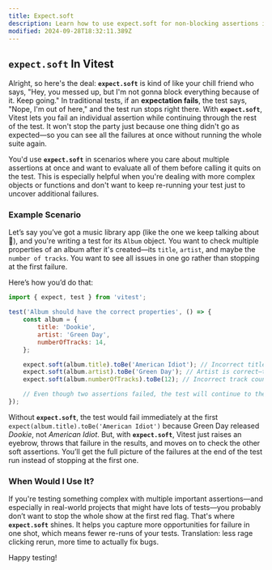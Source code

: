 ```yaml
---
title: Expect.soft
description: Learn how to use expect.soft for non-blocking assertions in Vitest.
modified: 2024-09-28T18:32:11.389Z
---
```


## **`expect.soft`** In Vitest

Alright, so here's the deal: **`expect.soft`** is kind of like your chill friend who says, "Hey, you messed up, but I'm not gonna block everything because of it. Keep going." In traditional tests, if an **expectation fails**, the test says, "Nope, I'm out of here," and the test run stops right there. With **`expect.soft`**, Vitest lets you fail an individual assertion while continuing through the rest of the test. It won't stop the party just because one thing didn't go as expected—so you can see all the failures at once without running the whole suite again.

You'd use **`expect.soft`** in scenarios where you care about multiple assertions at once and want to evaluate all of them before calling it quits on the test. This is especially helpful when you're dealing with more complex objects or functions and don't want to keep re-running your test just to uncover additional failures.

### Example Scenario

Let’s say you’ve got a music library app (like the one we keep talking about 🙌), and you're writing a test for its `Album` object. You want to check multiple properties of an album after it's created—its `title`, `artist`, and maybe the `number of tracks`. You want to see all issues in one go rather than stopping at the first failure.

Here’s how you’d do that:

```js
import { expect, test } from 'vitest';

test('Album should have the correct properties', () => {
	const album = {
		title: 'Dookie',
		artist: 'Green Day',
		numberOfTracks: 14,
	};

	expect.soft(album.title).toBe('American Idiot'); // Incorrect title—this will fail
	expect.soft(album.artist).toBe('Green Day'); // Artist is correct—this will pass
	expect.soft(album.numberOfTracks).toBe(12); // Incorrect track count—this will fail

	// Even though two assertions failed, the test will continue to the end.
});
```

Without **`expect.soft`**, the test would fail immediately at the first `expect(album.title).toBe('American Idiot')` because Green Day released *Dookie*, not *American Idiot*. But, with **`expect.soft`**, Vitest just raises an eyebrow, throws that failure in the results, and moves on to check the other soft assertions. You’ll get the full picture of the failures at the end of the test run instead of stopping at the first one.

### When Would I Use It?

If you're testing something complex with multiple important assertions—and especially in real-world projects that might have lots of tests—you probably don’t want to stop the whole show at the first red flag. That's where **`expect.soft`** shines. It helps you capture more opportunities for failure in one shot, which means fewer re-runs of your tests. Translation: less rage clicking rerun, more time to actually fix bugs.

Happy testing!

```ts
```
